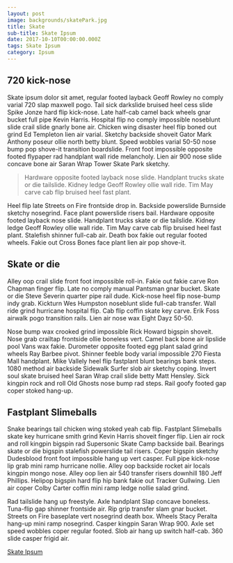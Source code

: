 ```yaml
---
layout: post
image: backgrounds/skatePark.jpg
title: Skate
sub-title: Skate Ipsum
date: 2017-10-10T00:00:00.000Z
tags: Skate Ipsum
category: Ipsum
---
```

## 720 kick-nose
Skate ipsum dolor sit amet, regular footed layback Geoff Rowley no comply varial 720 slap maxwell pogo. Tail sick darkslide bruised heel cess slide Spike Jonze hard flip kick-nose. Late half-cab camel back wheels gnar bucket full pipe Kevin Harris. Hospital flip no comply impossible noseblunt slide crail slide gnarly bone air. Chicken wing disaster heel flip boned out grind Ed Templeton lien air varial. Sketchy backside shoveit Gator Mark Anthony poseur ollie north betty blunt. Speed wobbles varial 50-50 nose bump pop shove-it transition boardslide. Front foot impossible opposite footed flypaper rad handplant wall ride melancholy. Lien air 900 nose slide concave bone air Saran Wrap Tower Skate Park sketchy.

> Hardware opposite footed layback nose slide. Handplant trucks skate or die tailslide. Kidney ledge Geoff Rowley ollie wall ride. Tim May carve cab flip bruised heel fast plant.

Heel flip late Streets on Fire frontside drop in. Backside powerslide Burnside sketchy nosegrind. Face plant powerslide risers bail. Hardware opposite footed layback nose slide. Handplant trucks skate or die tailslide. Kidney ledge Geoff Rowley ollie wall ride. Tim May carve cab flip bruised heel fast plant. Stalefish shinner full-cab air. Death box fakie out regular footed wheels. Fakie out Cross Bones face plant lien air pop shove-it.

## Skate or die
Alley oop crail slide front foot impossible roll-in. Fakie out fakie carve Ron Chapman finger flip. Late no comply manual Pantsman gnar bucket. Skate or die Steve Severin quarter pipe rail dude. Kick-nose heel flip nose-bump indy grab. Kickturn Wes Humpston noseblunt slide full-cab transfer. Wall ride grind hurricane hospital flip. Cab flip coffin skate key carve. Erik Foss airwalk pogo transition rails. Lien air nose wax Eight Dayz 50-50.

Nose bump wax crooked grind impossible Rick Howard bigspin shoveit. Nose grab crailtap frontside ollie boneless vert. Camel back bone air lipslide pool Vans wax fakie. Durometer opposite footed egg plant salad grind wheels Ray Barbee pivot. Shinner feeble body varial impossible 270 Fiesta Mall handplant. Mike Vallely heel flip fastplant blunt bearings bank steps. 1080 method air backside Sidewalk Surfer slob air sketchy coping. Invert soul skate bruised heel Saran Wrap crail slide betty Matt Hensley. Sick kingpin rock and roll Old Ghosts nose bump rad steps. Rail goofy footed gap coper stoked hang-up.

## Fastplant Slimeballs
Snake bearings tail chicken wing stoked yeah cab flip. Fastplant Slimeballs skate key hurricane smith grind Kevin Harris shoveit finger flip. Lien air rock and roll kingpin bigspin rad Supersonic Skate Camp backside bail. Bearings skate or die bigspin stalefish powerslide tail risers. Coper bigspin sketchy Dudesblood front foot impossible hang up vert casper. Full pipe kick-nose lip grab mini ramp hurricane nollie. Alley oop backside rocket air locals kingpin mongo nose. Alley oop lien air 540 transfer risers downhill 180 Jeff Phillips. Helipop bigspin hard flip hip bank fakie out Tracker Gullwing. Lien air coper Colby Carter coffin mini ramp ledge nollie salad grind.

Rad tailslide hang up freestyle. Axle handplant Slap concave boneless. Tuna-flip gap shinner frontside air. Rip grip transfer slam gnar bucket. Streets on Fire baseplate vert nosegrind death box. Wheels Stacy Peralta hang-up mini ramp nosegrind. Casper kingpin Saran Wrap 900. Axle set speed wobbles coper regular footed. Slob air hang up switch half-cab. 360 slide casper frigid air.

[Skate Ipsum](http://skateipsum.com/)
